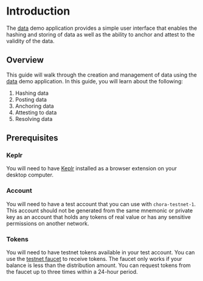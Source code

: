 # Introduction

The [data](https://chora.io/data) demo application provides a simple user interface that enables the hashing and storing of data as well as the ability to anchor and attest to the validity of the data.

## Overview

This guide will walk through the creation and management of data using the [data](https://chora.io/data) demo application. In this guide, you will learn about the following:

1. Hashing data
2. Posting data
3. Anchoring data
4. Attesting to data
5. Resolving data

## Prerequisites

### Keplr

You will need to have [Keplr](https://www.keplr.app/download) installed as a browser extension on your desktop computer.

### Account

You will need to have a test account that you can use with `chora-testnet-1`. This account should not be generated from the same mnemonic or private key as an account that holds any tokens of real value or has any sensitive permissions on another network.

### Tokens

You will need to have testnet tokens available in your test account. You can use the [testnet faucet](https://testnet.chora.io/faucet) to receive tokens. The faucet only works if your balance is less than the distribution amount. You can request tokens from the faucet up to three times within a 24-hour period.
